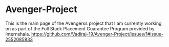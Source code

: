 # Avenger-Project
This is the main page of the Avengerss project that I am currently working on as part of the Full Stack Placement Guarantee Program provided by Internshala.
https://github.com/Vadiraj-19/Avenger-Project/issues/1#issue-2552085833

